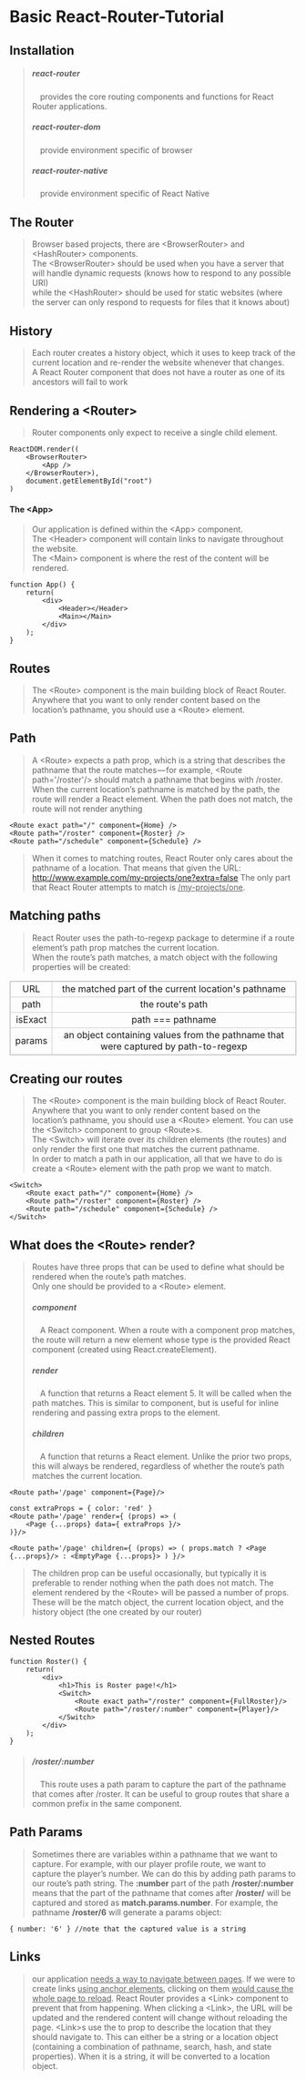 # Basic React-Router-Tutorial

## Installation
> ##### react-router<br/>
> &ensp;&ensp;provides the core routing components and functions for React Router applications.
> ##### react-router-dom<br/>
> &ensp;&ensp;provide environment specific of browser
> ##### react-router-native<br/>
> &ensp;&ensp;provide environment specific of React Native

## The Router
> Browser based projects, there are &#60;BrowserRouter&#62; and &#60;HashRouter&#62; components.<br/>
> The &#60;BrowserRouter&#62; should be used when you have a server that will handle dynamic requests &#40;knows how to respond to any possible URI&#41;<br/>
> while the &#60;HashRouter&#62; should be used for static websites &#40;where the server can only respond to requests for files that it knows about&#41;

## History
> Each router creates a history object, which it uses to keep track of the current location and re-render the website whenever that changes.<br/>
> A React Router component that does not have a router as one of its ancestors will fail to work

## Rendering a &#60;Router&#62;
> Router components only expect to receive a single child element.<br/>
```
ReactDOM.render((
	<BrowserRouter>
		<App />
	</BrowserRouter>),
	document.getElementById("root")
)
```

#### The &#60;App&#62;
> Our application is defined within the &#60;App&#62; component.<br/>
> The &#60;Header&#62; component will contain links to navigate throughout the website.<br/>
> The &#60;Main&#62; component is where the rest of the content will be rendered.<br/>
```
function App() {
	return(
		<div>
			<Header></Header>
			<Main></Main>
		</div>
	);
}
```

## Routes
> The &#60;Route&#62; component is the main building block of React Router.<br/>
> Anywhere that you want to only render content based on the location’s pathname, you should use a &#60;Route&#62; element.

## Path
> A &#60;Route&#62; expects a path prop, which is a string that describes the pathname that the route matches — for example, &#60;Route path='/roster'/&#62; should match a pathname that begins with /roster.<br/>
> When the current location’s pathname is matched by the path, the route will render a React element.
> When the path does not match, the route will not render anything
```
<Route exact path="/" component={Home} />
<Route path="/roster" component={Roster} />
<Route path="/schedule" component={Schedule} />
```
> When it comes to matching routes, React Router only cares about the pathname of a location. That means that given the URL: http://www.example.com/my-projects/one?extra=false The only part that React Router attempts to match is <ins>&#47;my-projects&#47;one</ins>.

## Matching paths
> React Router uses the path-to-regexp package to determine if a route element’s path prop matches the current location.<br/>
> When the route’s path matches, a match object with the following properties will be created:

<table style="border:1px solid #ccc;border-collapse:collapse;text-align:center;">
    <tbody>
        <tr style="border:1px solid #000;text-align:center;">
            <td style="border:1px solid #ccc;text-align:center;">URL</td>
            <td style="border:1px solid #ccc;text-align:center;">the matched part of the current location&#39;s pathname</td>
        </tr>
        <tr>
            <td style="border:1px solid #ccc;border-collapse:collapse;text-align:center;">path</td>
            <td style="border:1px solid #ccc;border-collapse:collapse;text-align:center;">the route&#39;s path</td>
        </tr>
        <tr>
            <td style="border:1px solid #ccc;border-collapse:collapse;text-align:center;">&#32;isExact&#32;</td>
            <td style="border:1px solid #ccc;border-collapse:collapse;text-align:center;">path === pathname</td>
        </tr>
        <tr>
            <td style="border:1px solid #ccc;border-collapse:collapse;text-align:center;">params</td>
            <td style="border:1px solid #ccc;border-collapse:collapse;text-align:center;">an object containing values from the pathname that were captured by path-to-regexp</td>
        </tr>
    </tbody>
</table>

## Creating our routes
> The &#60;Route&#62; component is the main building block of React Router.<br/>
> Anywhere that you want to only render content based on the location’s pathname, you should use a &#60;Route&#62; element.
> You can use the &#60;Switch&#62; component to group &#60;Route&#62;s.<br/>
> The &#60;Switch&#62; will iterate over its children elements &#40;the routes&#41; and only render the first one that matches the current pathname.<br/>
> In order to match a path in our application, all that we have to do is create a &#60;Route&#62; element with the path prop we want to match.<br/>
```
<Switch>
	<Route exact path="/" component={Home} />
	<Route path="/roster" component={Roster} />
	<Route path="/schedule" component={Schedule} />
</Switch>
```

## What does the &#60;Route&#62; render?
> Routes have three props that can be used to define what should be rendered when the route’s path matches.<br/>
Only one should be provided to a &#60;Route&#62; element.<br/>
> ##### component<br/>
> &ensp;&ensp;A React component. When a route with a component prop matches, the route will return a new element whose type is the provided React component &#40;created using React.createElement&#41;.<br/>
> ##### render<br/>
> &ensp;&ensp;A function that returns a React element 5. It will be called when the path matches. This is similar to component, but is useful for inline rendering and passing extra props to the element.<br/>
> ##### children<br/>
> &ensp;&ensp;A function that returns a React element. Unlike the prior two props, this will always be rendered, regardless of whether the route’s path matches the current location.<br/>
```
<Route path='/page' component={Page}/>

const extraProps = { color: 'red' }
<Route path='/page' render={ (props) => ( 
	<Page {...props} data={ extraProps }/>
)}/>

<Route path='/page' children={ (props) => ( props.match ? <Page {...props}/> : <EmptyPage {...props}> ) }/>
```
> The children prop can be useful occasionally, but typically it is preferable to render nothing when the path does not match.
> The element rendered by the &#60;Route&#62; will be passed a number of props.
> These will be the match object, the current location object, and the history object &#40;the one created by our router&#41; 

## Nested Routes
```
function Roster() {
	return(
		<div>
			<h1>This is Roster page!</h1>
			<Switch>
				<Route exact path="/roster" component={FullRoster}/>
				<Route path="/roster/:number" component={Player}/>
			</Switch>
		</div>
	);
}
```
> ##### &#47;roster&#47;:number<br/>
> &ensp;&ensp;This route uses a path param to capture the part of the pathname that comes after /roster.
It can be useful to group routes that share a common prefix in the same component.<br/>

## Path Params
> Sometimes there are variables within a pathname that we want to capture. 
> For example, with our player profile route, we want to capture the player’s number. We can do this by adding path params to our route’s path string.
> The <strong>:number</strong> part of the path <strong>/roster/:number</strong> means that the part of the pathname that comes after <strong>/roster/</strong> will be captured and stored as <strong>match.params.number</strong>. For example, the pathname <strong>/roster/6</strong> will generate a params object:
```
{ number: '6' } //note that the captured value is a string
```

## Links
> our application <ins>needs a way to navigate between pages</ins>. If we were to create links <ins>using anchor elements</ins>, clicking on them <ins>would cause the whole page to reload</ins>. 
> React Router provides a &#60;Link&#62; component to prevent that from happening. 
> When clicking a &#60;Link&#62;, the URL will be updated and the rendered content will change without reloading the page.
> &#60;Link&#62;s use the to prop to describe the location that they should navigate to. 
> This can either be a string or a location object &#40;containing a combination of pathname, search, hash, and state properties&#41;. 
> When it is a string, it will be converted to a location object. 


 








